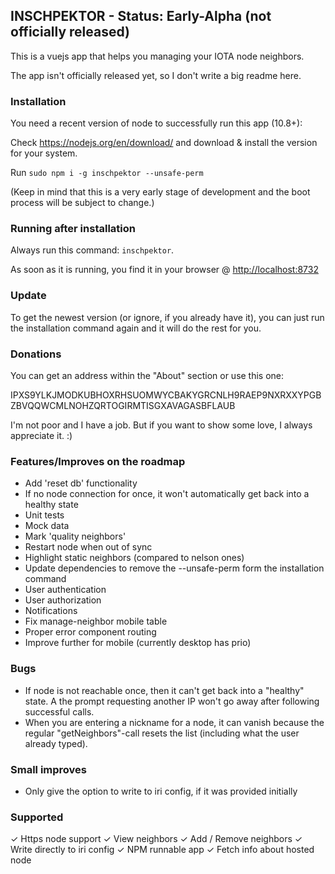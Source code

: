## INSCHPEKTOR - Status: Early-Alpha (not officially released)

This is a vuejs app that helps you managing your IOTA node neighbors.

The app isn't officially released yet, so I don't write a big readme here.

### Installation

You need a recent version of node to successfully run this app (10.8+):

Check https://nodejs.org/en/download/ and download & install the version for your system.

Run `sudo npm i -g inschpektor --unsafe-perm`

(Keep in mind that this is a very early stage of development and the boot process will be subject to change.)

### Running after installation

Always run this command: `inschpektor`.

As soon as it is running, you find it in your browser @ <http://localhost:8732>

### Update

To get the newest version (or ignore, if you already have it), you can just run the installation command again and it will do the rest for you.

### Donations

You can get an address within the "About" section or use this one:

IPXS9YLKJMODKUBHOXRHSUOMWYCBAKYGRCNLH9RAEP9NXRXXYPGBZBVQQWCMLNOHZQRTOGIRMTISGXAVAGASBFLAUB

I'm not poor and I have a job. But if you want to show some love, I always appreciate it. :)

### Features/Improves on the roadmap

- Add 'reset db' functionality
- If no node connection for once, it won't automatically get back into a healthy state
- Unit tests
- Mock data
- Mark 'quality neighbors'
- Restart node when out of sync
- Highlight static neighbors (compared to nelson ones)
- Update dependencies to remove the --unsafe-perm form the installation command
- User authentication
- User authorization
- Notifications
- Fix manage-neighbor mobile table
- Proper error component routing
- Improve further for mobile (currently desktop has prio)

### Bugs

- If node is not reachable once, then it can't get back into a "healthy" state. A the prompt requesting another IP won't go away after following successful calls.
- When you are entering a nickname for a node, it can vanish because the regular "getNeighbors"-call resets the list (including what the user already typed).

### Small improves

- Only give the option to write to iri config, if it was provided initially

### Supported
✓ Https node support
✓ View neighbors
✓ Add / Remove neighbors
✓ Write directly to iri config
✓ NPM runnable app
✓ Fetch info about hosted node
